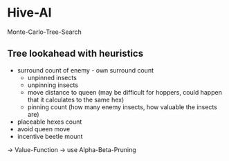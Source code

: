 # Hive-AI

Monte-Carlo-Tree-Search

## Tree lookahead with heuristics
* surround count of enemy - own surround count
	* unpinned insects
	* unpinning insects
	* move distance to queen (may be difficult for hoppers, could happen that it calculates to the same hex)
	* pinning count (how many enemy insects, how valuable the insects are)
* placeable hexes count
* avoid queen move
* incentive beetle mount

-> Value-Function
-> use Alpha-Beta-Pruning